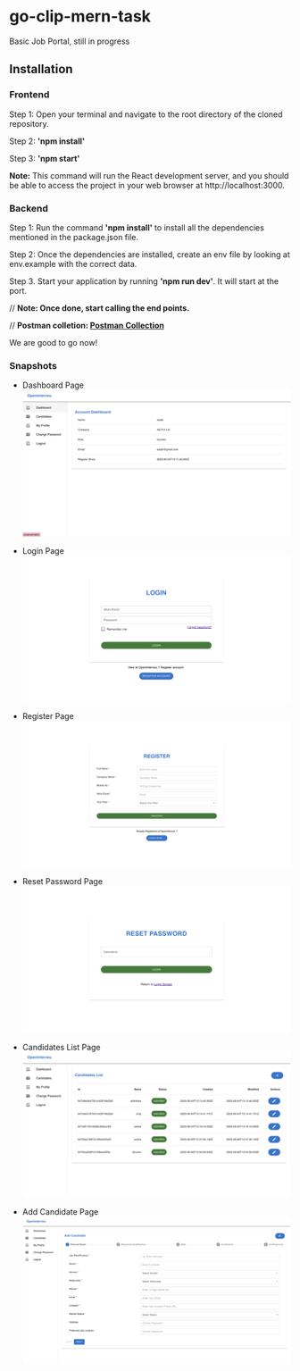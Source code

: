 # go-clip-mern-task
Basic Job Portal, still in progress

## Installation
### Frontend
Step 1: Open your terminal and navigate to the root directory of the cloned repository.

Step 2: **'npm install'**

Step 3: **'npm start'**

**Note:** This command will run the React development server, and you should be able to access the project in your web browser at http://localhost:3000.

### Backend
Step 1: Run the command **'npm install'** to install all the dependencies mentioned in the package.json file.

Step 2: Once the dependencies are installed, create an env file by looking at env.example with the correct data.

Step 3. Start your application by running **'npm run dev'**. It will start at the port.

// **Note: Once done, start calling the end points.**

// **Postman colletion: [Postman Collection](./go-clip.postman_collection.json)**

We are good to go now!

### Snapshots
* Dashboard Page
![Alt text](./snapshots/dashboard.png)

* Login Page
![Alt text](./snapshots//login.png)

* Register Page
![Alt text](./snapshots//register.png)

* Reset Password Page
![Alt text](./snapshots//reset-password.png)

* Candidates List Page
![Alt text](./snapshots//candiate-list.png)

* Add Candidate Page
![Alt text](./snapshots//add-candidate.png)
